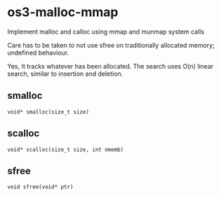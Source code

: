 # os3-malloc-mmap

Implement malloc and calloc using mmap and munmap system calls

Care has to be taken to not use sfree on traditionally allocated memory; undefined behaviour.

Yes, It tracks whatever has been allocated.
The search uses O(n) linear search, similar to insertion and deletion.

## smalloc

`void* smalloc(size_t size)`

## scalloc

`void* scalloc(size_t size, int nmemb)`

## sfree

`void sfree(void* ptr)`
